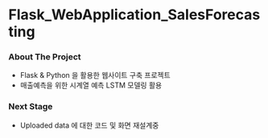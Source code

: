 # Flask_WebApplication_SalesForecasting

### About The Project

- Flask & Python 을 활용한 웹사이트 구축 프로젝트  
- 매출예측을 위한 시계열 예측 LSTM 모델링 활용 

### Next Stage
- Uploaded data 에 대한 코드 및 화면 재설계중 



